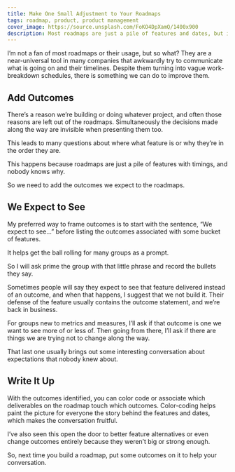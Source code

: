 ```yaml
---
title: Make One Small Adjustment to Your Roadmaps
tags: roadmap, product, product management
cover_image: https://source.unsplash.com/FoKO4DpXamQ/1400x900
description: Most roadmaps are just a pile of features and dates, but if you add the outcomes you’re expecting along the way you can have better conversations about alternatives and direction.
---
```

I’m not a fan of most roadmaps or their usage, but so what? They are a near-universal tool in many companies that awkwardly try to communicate what is going on and their timelines. Despite them turning into vague work-breakdown schedules, there is something we can do to improve them.

## Add Outcomes

There’s a reason we’re building or doing whatever project, and often those reasons are left out of the roadmaps. Simultaneously the decisions made along the way are invisible when presenting them too.

This leads to many questions about where what feature is or why they’re in the order they are.

This happens because roadmaps are just a pile of features with timings, and nobody knows why.

So we need to add the outcomes we expect to the roadmaps.

## We Expect to See

My preferred way to frame outcomes is to start with the sentence, “We expect to see...” before listing the outcomes associated with some bucket of features.

It helps get the ball rolling for many groups as a prompt.

So I will ask prime the group with that little phrase and record the bullets they say.

Sometimes people will say they expect to see that feature delivered instead of an outcome, and when that happens, I suggest that we not build it. Their defense of the feature usually contains the outcome statement, and we’re back in business.

For groups new to metrics and measures, I’ll ask if that outcome is one we want to see more of or less of. Then going from there, I’ll ask if there are things we are trying not to change along the way.

That last one usually brings out some interesting conversation about expectations that nobody knew about.

## Write It Up

With the outcomes identified, you can color code or associate which deliverables on the roadmap touch which outcomes. Color-coding helps paint the picture for everyone the story behind the features and dates, which makes the conversation fruitful.

I’ve also seen this open the door to better feature alternatives or even change outcomes entirely because they weren’t big or strong enough.

So, next time you build a roadmap, put some outcomes on it to help your conversation.